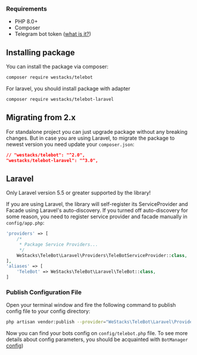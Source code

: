 ### Requirements

- PHP 8.0+
- Composer
- Telegram bot token ([what is it?](https://core.telegram.org/bots/api#authorizing-your-bot))

## Installing package

You can install the package via composer:

```bash
composer require westacks/telebot
```

For laravel, you should install package with adapter

```bash
composer require westacks/telebot-laravel
```

## Migrating from 2.x

For standalone project you can just upgrade package without any breaking changes. But in case you are using Laravel, to migrate the package to newest version you need update your `composer.json`:

```json
// "westacks/telebot": "^2.0",
"westacks/telebot-laravel": "^3.0",
```

## Laravel

Only Laravel version 5.5 or greater supported by the library!

If you are using Laravel, the library will self-register its ServiceProvider and Facade using Laravel's auto-discovery. If you turned off auto-discovery for some reason, you need to register service provider and facade manually in `config/app.php`:

```php
'providers' => [
    /*
     * Package Service Providers...
     */
    WeStacks\TeleBot\Laravel\Providers\TeleBotServiceProvider::class,
],
'aliases' => [
    'TeleBot' => WeStacks\TeleBot\Laravel\TeleBot::class,
]
```

### Publish Configuration File

Open your terminal window and fire the following command to publish config file to your config directory:

```bash
php artisan vendor:publish --provider="WeStacks\TeleBot\Laravel\Providers\TeleBotServiceProvider" --tag=config
```
Now you can find your bots config on `config/telebot.php` file. To see more details about config parameters, you should be acquainted with `BotManager` [config](configuration.md#bot-manager-config))
